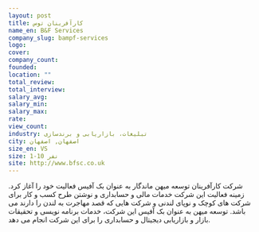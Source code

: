 ```yaml
---
layout: post
title: کارآفرینان توس
name_en: B&F Services
company_slug: bampf-services
logo: 
cover: 
company_count:
founded:
location: ""
total_review: 
total_interview: 
salary_avg: 
salary_min: 
salary_max: 
rate: 
view_count: 
industry: تبلیغات، بازاریابی و برندسازی
city: اصفهان, اصفهان
size_en: VS
size: 1-10 نفر
site: http://www.bfsc.co.uk
---
```


شرکت کارآفرینان توسعه میهن ماندگار به عنوان بک آفیس فعالیت خود را آغاز کرد. زمینه فعالیت این شرکت خدمات مالی و حسابداری و نوشتن طرح کسب و کار برای شرکت های کوچک و نوپای لندنی و شرکت هایی که قصد مهاجرت به لندن را دارند می باشد. توسعه میهن به عنوان بک آفیس این شرکت، خدمات برنامه نویسی و تحقیقات بازار و بازاریابی دیجیتال و حسابداری را برای این شرکت انجام می دهد.
